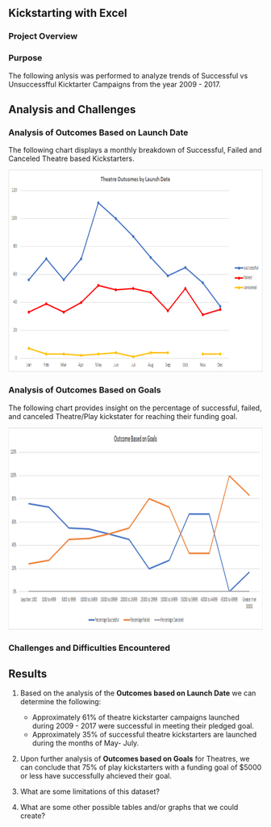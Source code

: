 ## Kickstarting with Excel

### Project Overview

### Purpose
The following anlysis was performed to analyze trends of Successful vs Unsuccessfful Kicktarter Campaigns from the year 2009 - 2017. 

## Analysis and Challenges

### Analysis of Outcomes Based on Launch Date

The following chart displays a monthly breakdown of Successful, Failed and Canceled Theatre based Kickstarters.
<p align="center">
  <img src="https://raw.githubusercontent.com/joshb738/kickstarter-analysis/main/Resources/Theater_Outcomes_vs_Launch.png" width="700" height="400" />
</p>

### Analysis of Outcomes Based on Goals

The following chart provides insight on the percentage of successful, failed, and canceled Theatre/Play kickstater for reaching their funding goal.

<p align="center">
  <img src="https://github.com/joshb738/kickstarter-analysis/blob/main/Resources/Outcomes_vs_Goals.png" width="1000" height="400" />
</p>

### Challenges and Difficulties Encountered

## Results

1. Based on the analysis of  the **Outcomes based on Launch Date** we can determine the following:
   - Approximately 61% of theatre kickstarter campaigns launched during 2009 - 2017 were successful in meeting their pledged goal. 
   - Approximately 35% of successful theatre kickstarters are launched during the months of May- July. 
  
2. Upon further analysis of **Outcomes based on Goals** for Theatres, we can conclude that 75% of play kickstarters with a funding goal of $5000 or less have successfully ahcieved their goal. 

3. What are some limitations of this dataset?

4. What are some other possible tables and/or graphs that we could create?
